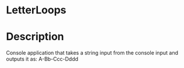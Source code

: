 # LetterLoops
# Description
Console application that takes a string input from the console input and outputs it as: A-Bb-Ccc-Dddd
